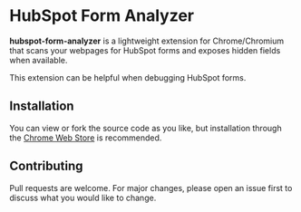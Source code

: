 # HubSpot Form Analyzer

**hubspot-form-analyzer** is a lightweight extension for Chrome/Chromium that scans your webpages for HubSpot forms and
exposes hidden fields when available.

This extension can be helpful when debugging HubSpot forms.

## Installation

You can view or fork the source code as you like, but installation through the 
[Chrome Web Store](https://chrome.google.com/webstore/detail/hubspot-form-analyzer/nlibkljlgegafojbafbhieboipfjakpl)
is recommended.


## Contributing
Pull requests are welcome. For major changes, please open an issue first to discuss what you would like to change.
